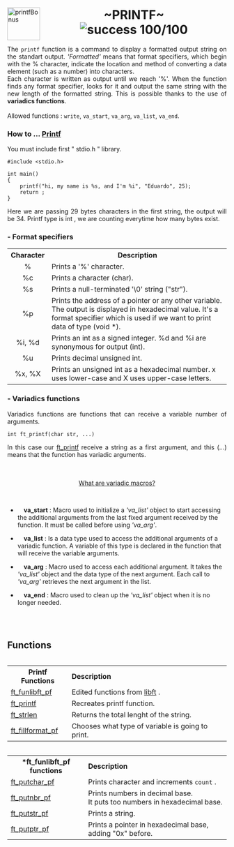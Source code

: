 <div>
	<img align="left" alt="printfBonus" src="https://github.com/eduaserr/42-project-badges/blob/a48e677fd4871e6999a9564101dca26091ec18ef/badges/ft_printfe.png" width="75px">
	<h1 align="center"> ~PRINTF~ <br><img alt="success 100/100" src="https://img.shields.io/badge/100%2F100-green?style=plastic&logoColor=green&label=success"></h1>
</div>
<div align="justify">The <code>printf</code> function is a command to display a formatted output string on the standart output. <i>'Formatted'</i> means that format specifiers, which begin with the % character, indicate the location and method of converting a data element (such as a number) into characters.<br>
Each character is written as output until we reach '%'. When the function finds any format specifier, looks for it and output the same string with the new length of the formatted string. This is possible thanks to the use of <b>variadics functions</b>.<br><br>
<div align="left">Allowed functions : <code>write</code>, <code>va_start</code>, <code>va_arg</code>, <code>va_list</code>, <code>va_end</code></code>.</div>

### How to ... [Printf](/ft_printf)

<div align="justify">You must include first " stdio.h " library.</div>

	#include <stdio.h>

	int main()
	{
		printf("hi, my name is %s, and I'm %i", "Eduardo", 25);
		return ;
	}
<div align="justify">Here we are passing 29 bytes characters in the first string, the output will be 34. Printf type is int , we are counting everytime how many bytes exist.</div>
<h3>- Format specifiers</h3>
<table align="center">
	<tr>
		<th>Character</th>
		<th align="center">Description</th>
	</tr>
	<tr>
		<td align="center">%</td>
		<td>Prints a '%' character.</td>
	</tr>
		<tr>
		<td align="center">%c</td>
		<td>Prints a character (char).</td>
	</tr>
		<tr>
		<td align="center">%s</td>
		<td>Prints a null-terminated '\0' string ("str").</td>
	</tr>
		<tr>
		<td align="center">%p</td>
		<td>Prints the address of a pointer or any other variable. The output is displayed in hexadecimal value. It's a format specifier which is used if we want to print data of type (void *).</td>
	</tr>
		<tr>
		<td align="center">%i, %d</td>
		<td>Prints an int as a signed integer. %d and %i are synonymous for output (int).</td>
	</tr>
		<tr>
		<td align="center">%u</td>
		<td>Prints decimal unsigned int.</td>
	</tr>
		<tr>
		<td align="center">%x, %X</td>
		<td>Prints an unsigned int as a hexadecimal number. x uses lower-case and X uses upper-case letters.</td>
	</tr>
</table>

<h3>- Variadics functions</h3>
<div align="justify">Variadics functions are functions that can receive a variable number of arguments.</div>

	int	ft_printf(char str, ...)
<div align="justify">In this case our <a href="https://github.com/eduaserr/42cursus/blob/master/ft_printf/ft_printf.c"><u>ft_printf</u></a> receive a string as a first argument, and this (...) means that the function has variadic arguments.</div>
<br>
<br>
<p align="center"><a href="https://learn.microsoft.com/es-es/cpp/preprocessor/variadic-macros?view=msvc-170">What are variadic macros?</a></p><br>
	<div align="left">
		<ul>
			<li>&emsp;<b>va_start</b> : Macro used to initialize a <i>'va_list'</i> object to start accessing the additional arguments from the last fixed argument received by the function. It must be called before using <i>'va_arg'</i>.
		</ul>
	</div>
	<div align="left">
		<ul>
			<li>&emsp;<b>va_list</b> : Is a data type used to access the additional arguments of a variadic function. A variable of this type is declared in the function that will receive the variable arguments.
		</ul>
	</div>
	<div align="left">
		<ul>
			<li>&emsp;<b>va_arg</b> : Macro used to access each additional argument. It takes the <i>'va_list'</i> object and the data type of the next argument. Each call to <i>'va_arg'</i> retrieves the next argument in the list.
		</ul>
	</div>
	<div align="left">
		<ul>
			<li>&emsp;<b>va_end</b> : Macro used to clean up the <i>'va_list'</i> object when it is no longer needed.
		</ul>
	</div>
<br>
<br>
<h2>Functions</h2>
<div>
	<table align="left">
		<th align="center">Printf Functions</th>
		<th align="left">Description</th>
			<tr align="left">
				<td><a href="https://github.com/eduaserr/42cursus/blob/master/ft_printf/ft_funlibft_pf.c">ft_funlibft_pf</a></td>
				<td>Edited functions from <a href="https://github.com/eduaserr/42cursus/tree/master/libft">libft</a> .</td>
			<tr>
				<td><a href="https://github.com/eduaserr/42cursus/blob/master/ft_printf/ft_printf.c">ft_printf</a></td>
				<td>Recreates printf function.</td>
			</tr>
			<tr>
				<td><a href="https://github.com/eduaserr/42cursus/blob/master/libft/ft_strlen.c">ft_strlen</a></td>
				<td>Returns the total lenght of the string.</td>
			<tr>
				<td><a href="https://github.com/eduaserr/42cursus/blob/master/ft_printf/ft_printf.c">ft_fillformat_pf</a></td>
				<td>Chooses what type of variable is going to print.</td>
			</tr>
			</tr>
			</tr>
	</table>
	<table align="right">
		<th align="center">*ft_funlibft_pf functions</th>
		<th align="left">Description</th>
			<tr align="left">
				<td><a href="https://github.com/eduaserr/42cursus/blob/master/ft_printf/ft_funlibft_pf.c">ft_putchar_pf</a></td>
				<td>Prints character and increments <code>count</code> .</td>
			<tr>
				<td><a href="https://github.com/eduaserr/42cursus/blob/master/ft_printf/ft_funlibft_pf.c">ft_putnbr_pf</a></td>
				<td>Prints numbers in decimal base.<br>It puts too numbers in hexadecimal base.</td>
			</tr>
			<tr>
				<td><a href="https://github.com/eduaserr/42cursus/blob/master/ft_printf/ft_funlibft_pf.c">ft_putstr_pf</a></td>
				<td>Prints a string.</td>
			<tr>
				<td><a href="https://github.com/eduaserr/42cursus/blob/master/ft_printf/ft_funlibft_pf.c">ft_putptr_pf</a></td>
				<td>Prints a pointer in hexadecimal base, adding "0x" before.</td>
			</tr>
			</tr>
			</tr>
	</table>
</div>